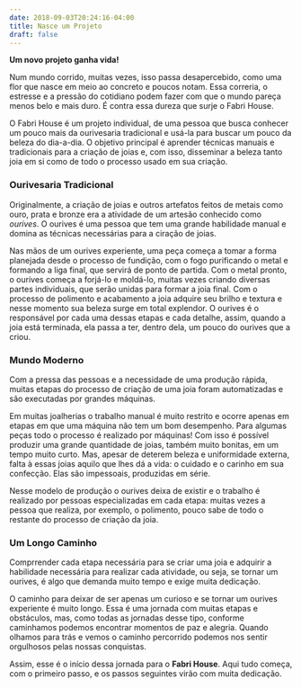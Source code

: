 ```yaml
---
date: 2018-09-03T20:24:16-04:00
title: Nasce um Projeto
draft: false
---
```


**Um novo projeto ganha vida!**

Num mundo corrido, muitas vezes, isso passa desapercebido, como uma flor que nasce em meio ao concreto e poucos notam. Essa correria, o estresse e a pressão do cotidiano podem fazer com que o mundo pareça menos belo e mais duro. É contra essa dureza que surje o Fabri House.

O Fabri House é um projeto individual, de uma pessoa que busca conhecer um pouco mais da ourivesaria tradicional e usá-la para buscar um pouco da beleza do dia-a-dia. O objetivo principal é aprender técnicas manuais e tradicionais para a criação de joias e, com isso, disseminar a beleza tanto joia em si como de todo o processo usado em sua criação. 

### Ourivesaria Tradicional

Originalmente, a criação de joias e outros artefatos feitos de metais como ouro, prata e bronze era a atividade de um artesão conhecido como *ourives*. O ourives é uma pessoa que tem uma grande habilidade manual e domina as técnicas necessárias para a ciração de joias.

Nas mãos de um ourives experiente, uma peça começa a tomar a forma planejada desde o processo de fundição, com o fogo purificando o metal e formando a liga final, que servirá de ponto de partida. Com o metal pronto, o ourives começa a forjá-lo e moldá-lo, muitas vezes criando diversas partes individuais, que serão unidas para formar a joia final. Com o processo de polimento e acabamento a joia adquire seu brilho e textura e nesse momento sua beleza surge em total explendor. O ourives é o responsável por cada uma dessas etapas e cada detalhe, assim, quando a joia está terminada, ela passa a ter, dentro dela, um pouco do ourives que a criou.

### Mundo Moderno

Com a pressa das pessoas e a necessidade de uma produção rápida, muitas etapas do processo de criação de uma joia foram automatizadas e são executadas por grandes máquinas.

Em muitas joalherias o trabalho manual é muito restrito e ocorre apenas em etapas em que uma máquina não tem um bom desempenho. Para algumas peças todo o processo é realizado por máquinas! Com isso é possível produzir uma grande quantidade de joias, também muito bonitas, em um tempo muito curto. Mas, apesar de deterem beleza e uniformidade externa, falta à essas joias aquilo que lhes dá a vida: o cuidado e o carinho em sua confecção. Elas são impessoais, produzidas em série.

Nesse modelo de produção o ourives deixa de existir e o trabalho é realizado por pessoas especializadas em cada etapa: muitas vezes a pessoa que realiza, por exemplo, o polimento, pouco sabe de todo o restante do processo de criação da joia. 

### Um Longo Caminho

Comprrender cada etapa necessária para se criar uma joia e adquirir a habilidade necessária para realizar cada atividade, ou seja, se tornar um ourives, é algo que demanda muito tempo e exige muita dedicação.

O caminho para deixar de ser apenas um curioso e se tornar um ourives experiente é muito longo. Essa é uma jornada com muitas etapas e obstáculos, mas, como todas as jornadas desse tipo, conforme caminhamos podemos encontrar momentos de paz e alegria. Quando olhamos para trás e vemos o caminho percorrido podemos nos sentir orgulhosos pelas nossas conquistas.

Assim, esse é o início dessa jornada para o **Fabri House**. Aqui tudo começa, com o primeiro passo, e os passos seguintes virão com muita dedicação.
